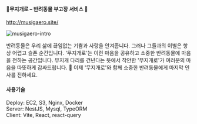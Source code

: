 #### 🌈무지개로 – 반려동물 부고장 서비스 🐾
http://musigaero.site/

![musigaero-intro](https://github.com/te-ing/musigaero/assets/76410985/fd1e90c8-24a0-421a-8e22-897f2edfe47d)


반려동물은 우리 삶에 끊임없는 기쁨과 사랑을 안겨줍니다. 그러나 그들과의 이별은 항상 어렵고 슬픈 순간입니다. '무지개로'는 이런 마음을 공유하고 소중한 반려동물에 마음을 전하는 공간입니다.
무지개 다리를 건넌다는 뜻에서 착안한 '무지개로'가 여러분의 마음을 따뜻하게 감싸드립니다. 🌈
이제 '무지개로'와 함께 소중한 반려동물에게 마지막 인사를 전하세요.

#### 사용기술
Deploy: EC2, S3, Nginx, Docker \
Server: NestJS, Mysql, TypeORM \
Client: Vite, React, react-query
   
